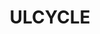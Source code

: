 ---
ee_id: '4488'
site: '1'
type: '2'
long_id: 2019-056 ULCYCLE
url: 2019-056-ulcycle
title: ULCYCLE
year: '2019'
medium: IQDemy Premium UV ink on IKEA LINNMON table tops
commission:
add_credit:
dims: 118 x 59
pitch:
ps:
live_url:
related:
youtube:
imgs: ulcycle-2019-056-db---K5pB.jpg
subheading:
year2: '2019'
download:
add_credits:
related_code:
layout: things-i-made
---